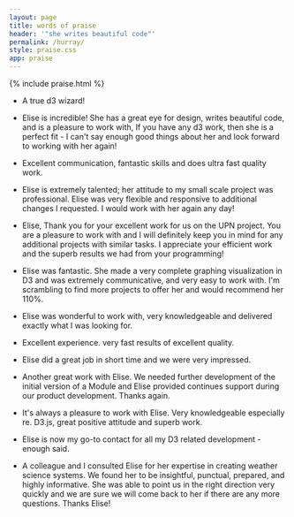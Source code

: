 ```yaml
---
layout: page
title: words of praise		
header: '"she writes beautiful code"'
permalink: /hurray/
style: praise.css
app: praise
---
```



{% include praise.html %}


- A true d3 wizard! 

- Elise is incredible! She has a great eye for design, writes beautiful code, and is a pleasure to work with, If you have any d3 work, then she is a perfect fit - I can't say enough good things about her and look forward to working with her again! 

- Excellent communication, fantastic skills and does ultra fast quality work.

- Elise is extremely talented; her attitude to my small scale project was professional. Elise was very flexible and responsive to additional changes I requested. I would work with her again any day! 

- Elise, Thank you for your excellent work for us on the UPN project. You are a pleasure to work with and I will definitely keep you in mind for any additional projects with similar tasks. I appreciate your efficient work and the superb results we had from your programming! 

- Elise was fantastic. She made a very complete graphing visualization in D3 and was extremely communicative, and very easy to work with. I'm scrambling to find more projects to offer her and would recommend her 110%. 

- Elise was wonderful to work with, very knowledgeable and delivered exactly what I was looking for.


- Excellent experience. very fast results of excellent quality.

- Elise did a great job in short time and we were very impressed.

- Another great work with Elise. We needed further development of the initial version of a Module and Elise provided continues support during our product development. Thanks again.


- It's always a pleasure to work with Elise. Very knowledgeable especially re. D3.js, great positive attitude and superb work.

- Elise is now my go-to contact for all my D3 related development - enough said.


- A colleague and I consulted Elise for her expertise in creating weather science systems. We found her to be insightful, punctual, prepared, and highly informative. She was able to point us in the right direction very quickly and we are sure we will come back to her if there are any more questions. Thanks Elise! 


